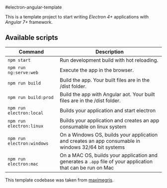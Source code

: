 #electron-angular-template 

This is a template project to start writing *Electron 4+* applications with 
*Angular 7+* framework.

## Available scripts

|Command|Description|
|--|--|
|`npm start`| Run development build with hot reloading. |
|`npm run ng:serve:web`| Execute the app in the browser. |
|`npm run build`| Build the app. Your built files are in the /dist folder. |
|`npm run build:prod`| Build the app with Angular aot. Your built files are in the /dist folder. |
|`npm run electron:local`| Builds your application and start electron
|`npm run electron:linux`| Builds your application and creates an app consumable on linux system |
|`npm run electron:windows`| On a Windows OS, builds your application and creates an app consumable in windows 32/64 bit systems |
|`npm run electron:mac`|  On a MAC OS, builds your application and generates a `.app` file of your application that can be run on Mac |


This template codebase was taken from [maximegris](https://github.com/maximegris/angular-electron).
